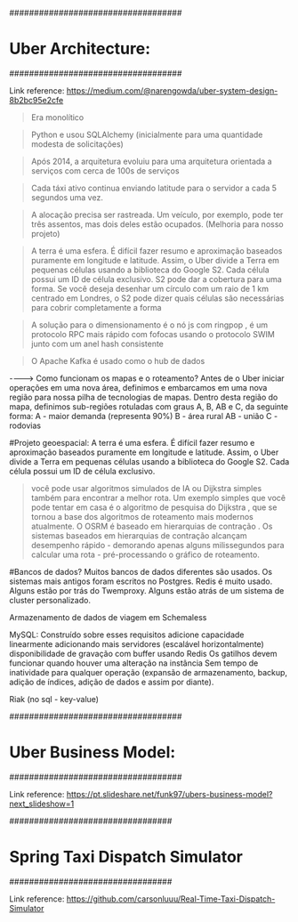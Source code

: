 ###################################
# Uber Architecture:
###################################

Link reference: https://medium.com/@narengowda/uber-system-design-8b2bc95e2cfe

> Era monolítico

> Python e usou SQLAlchemy (inicialmente para uma quantidade modesta de solicitações)

> Após 2014, a arquitetura evoluiu para uma arquitetura orientada a serviços com cerca de 100s de serviços

> Cada táxi ativo continua enviando latitude para o servidor a cada 5 segundos uma vez.

>  A alocação precisa ser rastreada. Um veículo, por exemplo, pode ter três assentos, mas dois deles estão ocupados. (Melhoria para nosso projeto)


> A terra é uma esfera. É difícil fazer resumo e aproximação baseados puramente em longitude e latitude. Assim, o Uber divide a Terra em pequenas células usando a biblioteca do Google S2. Cada célula possui um ID de célula exclusivo.
S2 pode dar a cobertura para uma forma. Se você deseja desenhar um círculo com um raio de 1 km centrado em Londres, o S2 pode dizer quais células são necessárias para cobrir completamente a forma

> A solução para o dimensionamento é o nó js com ringpop , é um protocolo RPC mais rápido com fofocas usando o protocolo SWIM junto com um anel hash consistente

> O Apache Kafka é usado como o hub de dados


----> Como funcionam os mapas e o roteamento?
Antes de o Uber iniciar operações em uma nova área, definimos e embarcamos em uma nova região para nossa pilha de tecnologias de mapas. Dentro desta região do mapa, definimos sub-regiões rotuladas com graus A, B, AB e C, da seguinte forma:
A - maior demanda (representa 90%)
B - área rural
AB -  união
C - rodovias

#Projeto geoespacial:
A terra é uma esfera. É difícil fazer resumo e aproximação baseados puramente em longitude e latitude.
Assim, o Uber divide a Terra em pequenas células usando a biblioteca do Google S2. Cada célula possui um ID de célula exclusivo.


> você pode usar algoritmos simulados de IA ou Dijkstra simples também para encontrar a melhor rota.
Um exemplo simples que você pode tentar em casa é o algoritmo de pesquisa do Dijkstra , que se tornou a base dos algoritmos de roteamento mais modernos atualmente.
O OSRM é baseado em hierarquias de contração . Os sistemas baseados em hierarquias de contração alcançam desempenho rápido - demorando apenas alguns milissegundos para calcular uma rota - pré-processando o gráfico de roteamento.


#Bancos de dados?
Muitos bancos de dados diferentes são usados. Os sistemas mais antigos foram escritos no Postgres.
Redis é muito usado. Alguns estão por trás do Twemproxy. Alguns estão atrás de um sistema de cluster personalizado.

Armazenamento de dados de viagem em Schemaless

MySQL: Construído sobre esses requisitos
adicione capacidade linearmente adicionando mais servidores (escalável horizontalmente)
disponibilidade de gravação com buffer usando Redis
Os gatilhos devem funcionar quando houver uma alteração na instância
Sem tempo de inatividade para qualquer operação (expansão de armazenamento, backup, adição de índices, adição de dados e assim por diante).


Riak (no sql - key-value)


###################################
# Uber Business Model:
###################################

Link reference: https://pt.slideshare.net/funk97/ubers-business-model?next_slideshow=1


#################################
# Spring Taxi Dispatch Simulator
#################################

Link reference: https://github.com/carsonluuu/Real-Time-Taxi-Dispatch-Simulator